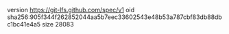 version https://git-lfs.github.com/spec/v1
oid sha256:905f344f262852044aa5b7eec33602543e48b53a787cbf83db88dbc1bc41e4a5
size 28083
